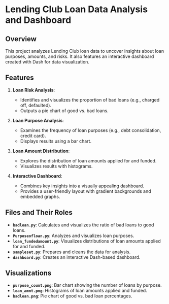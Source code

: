 # Lending Club Loan Data Analysis and Dashboard

## Overview
This project analyzes Lending Club loan data to uncover insights about loan purposes, amounts, and risks. It also features an interactive dashboard created with Dash for data visualization.

## Features
1. **Loan Risk Analysis**:
   - Identifies and visualizes the proportion of bad loans (e.g., charged off, defaulted).
   - Outputs a pie chart of good vs. bad loans.

2. **Loan Purpose Analysis**:
   - Examines the frequency of loan purposes (e.g., debt consolidation, credit card).
   - Displays results using a bar chart.

3. **Loan Amount Distribution**:
   - Explores the distribution of loan amounts applied for and funded.
   - Visualizes results with histograms.

4. **Interactive Dashboard**:
   - Combines key insights into a visually appealing dashboard.
   - Provides a user-friendly layout with gradient backgrounds and embedded graphs.

## Files and Their Roles
- **`badloan.py`**: Calculates and visualizes the ratio of bad loans to good loans.
- **`Purposeofloan.py`**: Analyzes and visualizes loan purposes.
- **`loan_fundedamount.py`**: Visualizes distributions of loan amounts applied for and funded.
- **`sampleset.py`**: Prepares and cleans the data for analysis.
- **`dashboard.py`**: Creates an interactive Dash-based dashboard.

## Visualizations
- **`purpose_count.png`**: Bar chart showing the number of loans by purpose.
- **`loan_amnt.png`**: Histograms of loan amounts applied and funded.
- **`badloan.png`**: Pie chart of good vs. bad loan percentages.


